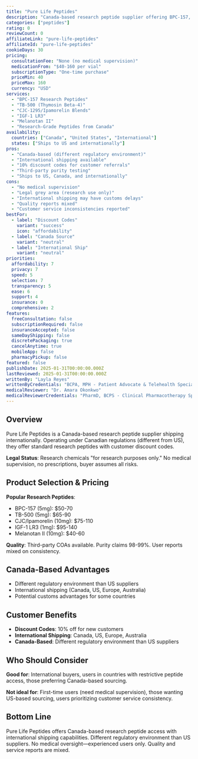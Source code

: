 ```yaml
---
title: "Pure Life Peptides"
description: "Canada-based research peptide supplier offering BPC-157, TB-500, CJC/Ipamorelin with international shipping and customer discount codes."
categories: ["peptides"]
rating: 0
reviewCount: 0
affiliateLink: "pure-life-peptides"
affiliateId: "pure-life-peptides"
cookieDays: 30
pricing:
  consultationFee: "None (no medical supervision)"
  medicationFrom: "$40-160 per vial"
  subscriptionType: "One-time purchase"
  priceMin: 40
  priceMax: 160
  currency: "USD"
services:
  - "BPC-157 Research Peptides"
  - "TB-500 (Thymosin Beta-4)"
  - "CJC-1295/Ipamorelin Blends"
  - "IGF-1 LR3"
  - "Melanotan II"
  - "Research-Grade Peptides from Canada"
availability:
  countries: ["Canada", "United States", "International"]
  states: ["Ships to US and internationally"]
pros:
  - "Canada-based (different regulatory environment)"
  - "International shipping available"
  - "10% discount codes for customer referrals"
  - "Third-party purity testing"
  - "Ships to US, Canada, and internationally"
cons:
  - "No medical supervision"
  - "Legal grey area (research use only)"
  - "International shipping may have customs delays"
  - "Quality reports mixed"
  - "Customer service inconsistencies reported"
bestFor:
  - label: "Discount Codes"
    variant: "success"
    icon: "affordability"
  - label: "Canada Source"
    variant: "neutral"
  - label: "International Ship"
    variant: "neutral"
priorities:
  affordability: 7
  privacy: 7
  speed: 5
  selection: 7
  transparency: 5
  ease: 6
  support: 4
  insurance: 0
  comprehensive: 2
features:
  freeConsultation: false
  subscriptionRequired: false
  insuranceAccepted: false
  sameDayShipping: false
  discretePackaging: true
  cancelAnytime: true
  mobileApp: false
  pharmacyPickup: false
featured: false
publishDate: 2025-01-31T00:00:00.000Z
lastReviewed: 2025-01-31T00:00:00.000Z
writtenBy: "Layla Reyes"
writtenByCredentials: "BCPA, MPH - Patient Advocate & Telehealth Specialist"
medicalReviewer: "Dr. Amara Okonkwo"
medicalReviewerCredentials: "PharmD, BCPS - Clinical Pharmacotherapy Specialist"
---
```


## Overview

Pure Life Peptides is a Canada-based research peptide supplier shipping internationally. Operating under Canadian regulations (different from US), they offer standard research peptides with customer discount codes.

**Legal Status**: Research chemicals "for research purposes only." No medical supervision, no prescriptions, buyer assumes all risks.

## Product Selection & Pricing

**Popular Research Peptides**:
- BPC-157 (5mg): $50-70
- TB-500 (5mg): $65-90
- CJC/Ipamorelin (10mg): $75-110
- IGF-1 LR3 (1mg): $95-140
- Melanotan II (10mg): $40-60

**Quality**: Third-party COAs available. Purity claims 98-99%. User reports mixed on consistency.

## Canada-Based Advantages

- Different regulatory environment than US suppliers
- International shipping (Canada, US, Europe, Australia)
- Potential customs advantages for some countries

## Customer Benefits

- **Discount Codes**: 10% off for new customers
- **International Shipping**: Canada, US, Europe, Australia
- **Canada-Based**: Different regulatory environment than US suppliers

## Who Should Consider

**Good for**: International buyers, users in countries with restrictive peptide access, those preferring Canada-based sourcing.

**Not ideal for**: First-time users (need medical supervision), those wanting US-based sourcing, users prioritizing customer service consistency.

## Bottom Line

Pure Life Peptides offers Canada-based research peptide access with international shipping capabilities. Different regulatory environment than US suppliers. No medical oversight—experienced users only. Quality and service reports are mixed.
